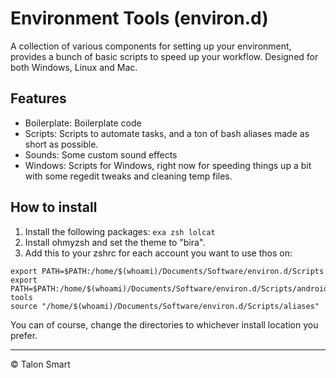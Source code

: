 # Environment Tools (environ.d)
A collection of various components for setting up your environment, provides a bunch of basic scripts to speed up your workflow. Designed for both Windows, Linux and Mac.

## Features
- Boilerplate: Boilerplate code
- Scripts: Scripts to automate tasks, and a ton of bash aliases made as short as possible.
- Sounds: Some custom sound effects
- Windows: Scripts for Windows, right now for speeding things up a bit with some regedit tweaks and cleaning temp files.

## How to install
1. Install the following packages: ```exa zsh lolcat```
2. Install ohmyzsh and set the theme to "bira".
3. Add this to your zshrc for each account you want to use thos on:

```
export PATH=$PATH:/home/$(whoami)/Documents/Software/environ.d/Scripts
export PATH=$PATH:/home/$(whoami)/Documents/Software/environ.d/Scripts/android-tools
source "/home/$(whoami)/Documents/Software/environ.d/Scripts/aliases"
```
You can of course, change the directories to whichever install location you prefer.

<hr />
&copy Talon Smart
